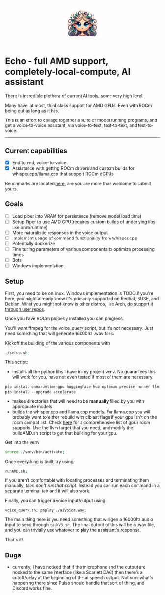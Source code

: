 <p align="center">
  <img height=auto width=25% src="https://github.com/JohnnySn0w/Echo/blob/master/Echo.webp?medium" alt="Emoji Dryad, Echo"/>
</p>


# Echo - full AMD support, completely-local-compute, AI assistant

There is incredible plethora of current AI tools, some very high level.

Many have, at most, third class support for AMD GPUs. Even with ROCm being out as long as it has.

This is an effort to collage together a suite of model running programs, and get a voice-to-voice assistant, via voice-to-text, text-to-text, and text-to-voice.

---
## Current capabilities
- [x] End to end, voice-to-voice.
- [x] Assistance with getting ROCm drivers and custom builds for whisper.cpp/llama.cpp that support ROCm dGPUs

Benchmarks are located [here](https://github.com/JohnnySn0w/Echo/benchmarks), are you are more than welcome to submit yours.

## Goals
- [ ] Load piper into VRAM for persistence (remove model load time)
- [ ] Setup Piper to use AMD GPU(requires custom builds of underlying libs like onnxruntime)
- [ ] More naturalistic responses in the voice output
- [ ] Implement usage of command functionality from whisper.cpp
- [ ] Potentially dockerize
- [ ] Fine tuning parameters of various components to optimize processing times
- [ ] Bots
- [ ] Windows implementation

## Setup
First, you need to be on linux. Windows implementation is TODO.If you're here, you might already know it's primarily supported on Redhat, SUSE, and Debian. What you might not know is other distros, like Arch, [do support it through user repos](https://github.com/rocm-arch/rocm-arch).

Once you have ROCm properly installed you can progress.

You'll want ffmpeg for the voice_query script, but it's not necessary. Just need something that will generate 16000hz .wav files.

Kickoff the building of the various components with
```sh
./setup.sh;
```

This script:
- installs all the python libs I have in my project venv. No guarantees this will work for you, have not even tested if most of them are necessary.
```python
pip install onnxruntime-gpu huggingface-hub optimum precise-runner llm piper-tts transformers datasets evaluate jiwer     
pip install --upgrade accelerate 
```
- makes directories that will need to be **manually** filled by you with appropriate models
- builds the whisper.cpp and llama.cpp models. For llama.cpp you will probably want to either rebuild with clblast flags if your gpu isn't on the rocm compat list. Check [here](https://docs.amd.com/en/docs-5.4.3/release/gpu_os_support.html#gpu-support-table) for a comprehensive list of gpus rocm supports. Use the llvm target that you need, and modify the buildAMD.sh script to get that building for your gpu.

Get into the venv
```sh
source ./venv/bin/activate;
```

Once everything is built, try using 
```sh
runAMD.sh;
```

If you aren't comfortable with locating processes and terminating them manually, *then don't run that script*. Instead you can run each command in a separate terminal tab and it will also work.


Finally, you can trigger a voice input/output using:
```sh
voice_query.sh; paplay ./aiVoice.wav;
```
The main thing here is you need something that will gen a 16000hz audio input to send through `talkV3.sh`. The final output of this will be a .wav file, and you can trivially use whatever to play the assistant's response.

That's it!


## Bugs
- currently, I have noticed that if the microphone and the output are hooked to the same interface (like a Scarlett DAC) then there's a cutoff/delay at the beginning of the ai speech output. Not sure what's happening there since Pulse should handle that sort of thing, and Discord works fine.

